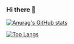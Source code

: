 ### Hi there 👋

[![Anurag's GitHub stats](https://github-readme-stats.vercel.app/api?username=Chalps&theme=dark&show_icons=true)](https://github.com/anuraghazra/github-readme-stats)

[![Top Langs](https://github-readme-stats.vercel.app/api/top-langs/?username=Chalps)](https://github.com/anuraghazra/github-readme-stats)
<!--
**Chalps/Chalps** is a ✨ _special_ ✨ repository because its `README.md` (this file) appears on your GitHub profile.
